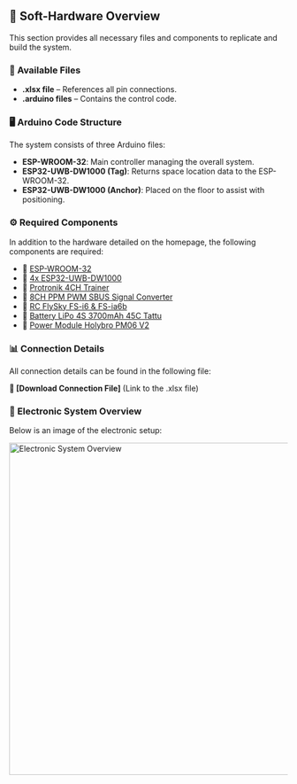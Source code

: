 <h2>📂 Soft-Hardware Overview</h2>

<p>This section provides all necessary files and components to replicate and build the system.</p>

<h3>📁 Available Files</h3>
<ul>
    <li><strong>.xlsx file</strong> – References all pin connections.</li>
    <li><strong>.arduino files</strong> – Contains the control code.</li>
</ul>

<h3>🖥️ Arduino Code Structure</h3>
<p>The system consists of three Arduino files:</p>
<ul>
    <li><strong>ESP-WROOM-32</strong>: Main controller managing the overall system.</li>
    <li><strong>ESP32-UWB-DW1000 (Tag)</strong>: Returns space location data to the ESP-WROOM-32.</li>
    <li><strong>ESP32-UWB-DW1000 (Anchor)</strong>: Placed on the floor to assist with positioning.</li>
</ul>

<h3>⚙️ Required Components</h3>
<p>In addition to the hardware detailed on the homepage, the following components are required:</p>

<ul>
    <li>📌 <a href="https://www.az-delivery.de/fr/products/esp32-nodemcu-module-wlan-wifi-dev-kit-c-development-board-mit-cp2102-und-usb-c-anschluss-esp-32-esp32-wroom-32-kompatibel-mit-arduino" target="_blank">ESP-WROOM-32</a></li>
    <li>📌 <a href="https://www.gotronic.fr/art-carte-esp32-uwb-dw1000-38055.htm" target="_blank">4x ESP32-UWB-DW1000</a></li>
    <li>📌 <a href="https://www.rc-passion.com/module-d-ecolage-4-voies-pour-l-entrainement/" target="_blank">Protronik 4CH Trainer</a></li>
    <li>📌 <a href="https://www.ebay.com/itm/226085044905" target="_blank">8CH PPM PWM SBUS Signal Converter</a></li>
    <li>📌 <a href="https://www.amazon.fr/RFElettronica-Transmetteur-t%C3%A9l%C3%A9commande-r%C3%A9cepteur-FS-iA10B/dp/B08YQVPX2Y" target="_blank">RC FlySky FS-i6 & FS-ia6b</a></li>
    <li>📌 <a href="https://www.studiosport.fr/batterie-lipo-4s-3700-mah-45c-xt60-tattu-a12185.html" target="_blank">Battery LiPo 4S 3700mAh 45C Tattu</a></li>
    <li>📌 <a href="https://openelab.io/fr/products/holybro-pm06-module" target="_blank">Power Module Holybro PM06 V2</a></li>
</ul>

<h3>📊 Connection Details</h3>
<p>All connection details can be found in the following file:</p>
<p><strong>📎 [Download Connection File]</strong> (Link to the .xlsx file)</p>

<h3>🔌 Electronic System Overview</h3>
<p>Below is an image of the electronic setup:</p>
<img src="images/electronic_setup.jpg" alt="Electronic System Overview" width="600">

